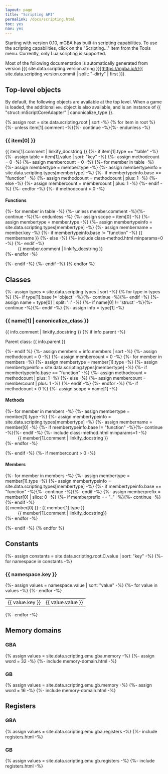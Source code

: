 ```yaml
---
layout: page
title: "Scripting API"
permalink: /docs/scripting.html
toc: yes
nav: yes
---
```

Starting with version 0.10, mGBA has built-in scripting capabilities. To use the scripting capabilities, click on the "Scripting..." item from the Tools menu. Currently, only Lua scripting is supported.

Most of the following documentation is automatically generated from version [{{ site.data.scripting.version.string }}](https://mgba.io/r/{{ site.data.scripting.version.commit | split: "-dirty" | first }}).

## Top-level objects

<section id="section-root" markdown="1">

By default, the following objects are available at the top level.
When a game is loaded, the additional `emu` object is also available, and is an instance of {{ "struct::mScriptCoreAdapter" | canonicalize_type }}.

{% assign root = site.data.scripting.root | sort -%}
{% for item in root %}
{%- unless item[1].comment -%}{%- continue -%}{%- endunless -%}
<h3 id="root-{{ item[0] }}">{{ item[0] }}</h3>
{{ item[1].comment | linkify_docstring }}
{%- if item[1].type == "table" -%}
{%- assign table = item[1].value | sort: "key" -%}
{%- assign methodcount = 0 -%}
{%- assign membercount = 0 -%}
{%- for member in table -%}
	{%- assign membertype = member.type -%}
	{%- assign membertypeinfo = site.data.scripting.types[membertype] -%}
	{%- if membertypeinfo.base == "function" -%}
		{%- assign methodcount = methodcount | plus: 1 -%}
	{%- else -%}
		{%- assign membercount = membercount | plus: 1 -%}
	{%- endif -%}
{%- endfor -%}
{%- if methodcount > 0 -%}
<h4>Functions</h4>
<dl class="class-method">
{%- for member in table -%}
{%- unless member.comment -%}{%- continue -%}{%- endunless -%}
{%- assign scope = item[0] -%}
{%- assign membertype = member.type -%}
{%- assign membertypeinfo = site.data.scripting.types[membertype] -%}
{%- assign membername = member.key -%}
{%- if membertypeinfo.base != "function" -%}
{{ membername }}
{%- else -%}
{%- include class-method.html minparams=0 -%}
{%- endif -%}
<dd>
{{ member.comment | linkify_docstring }}
</dd>
{%- endfor -%}
</dl>
{%- endif -%}
{%- endif -%}
{% endfor %}

</section>

## Classes

<section id="section-classes">
{%- assign types = site.data.scripting.types | sort -%}
{% for type in types %}
{%- if type[1].base != 'object' -%}{%- continue -%}{%- endif -%}
{%- assign name = type[0] | split: '::' -%}
{%- if name[0] != 'struct' -%}{%- continue -%}{%- endif -%}
{%- assign info = type[1] -%}
<h3 id="class-{{ name[1] | canonicalize_class }}">{{ name[1] | canonicalize_class }}</h3>
{{ info.comment | linkify_docstring }}
{% if info.parent -%}
<p>Parent class: {{ info.parent }}</p>
{%- endif %}
{%- assign members = info.members | sort -%}
{%- assign methodcount = 0 -%}
{%- assign membercount = 0 -%}
{%- for member in members -%}
	{%- assign membertype = member[1].type -%}
	{%- assign membertypeinfo = site.data.scripting.types[membertype] -%}
	{%- if membertypeinfo.base == "function" -%}
		{%- assign methodcount = methodcount | plus: 1 -%}
	{%- else -%}
		{%- assign membercount = membercount | plus: 1 -%}
	{%- endif -%}
{%- endfor -%}
{%- if methodcount > 0 %}
{%- assign scope = name[1] -%}
<h4>Methods</h4>
<dl class="class-method">
{%- for member in members -%}
	{%- assign membertype = member[1].type -%}
	{%- assign membertypeinfo = site.data.scripting.types[membertype] -%}
	{%- assign membername = member[0] -%}
	{%- if membertypeinfo.base != "function" -%}{%- continue -%}{%- endif -%}
	{%- include class-method.html minparams=1 -%}
<dd>
{{ member[1].comment | linkify_docstring }}
</dd>
{%- endfor -%}
</dl>
{%- endif -%}
{%- if membercount > 0 -%}
<h4>Members</h4>
<dl class="class-member">
{%- for member in members -%}
{%- assign membertype = member[1].type -%}
{%- assign membertypeinfo = site.data.scripting.types[membertype] -%}
{%- if membertypeinfo.base == "function" -%}{%- continue -%}{%- endif -%}
{%- assign memberprefix = member[0] | slice: 0 -%}
{%- if memberprefix == "_" -%}{%- continue -%}{%- endif -%}
<dt id="member-{{ name[1] | canonicalize_class}}.{{ member[0] }}">{{ member[0] }} : {{ member[1].type }}</dt>
<dd>
{{ member[1].comment | linkify_docstring}}
</dd>
{%- endfor -%}
</dl>
{%- endif -%}
{% endfor %}
</section>

## Constants

<section id="section-constants">
{%- assign constants = site.data.scripting.root.C.value | sort: "key" -%}
{%- for namespace in constants -%}
<div>
<h3 id="constant-{{ namespace.key }}">{{ namespace.key }}</h3>
<table class="scripting-constants">
{%- assign values = namespace.value | sort: "value" -%}
{%- for value in values -%}
  <tr>
    <td class="constant-name">{{ value.key }}</td>
    <td class="constant-value">{{ value.value }}</td>
  </tr>
{%- endfor -%}
</table>
</div>
{%- endfor -%}
</section>

## Memory domains

<section id="section-memdomains">
<div>
<h3>GBA</h3>
{% assign values = site.data.scripting.emu.gba.memory -%}
{%- assign word = 32 -%}
{%- include memory-domain.html -%}
</div>
<div>
<h3>GB</h3>
{% assign values = site.data.scripting.emu.gb.memory -%}
{%- assign word = 16 -%}
{%- include memory-domain.html -%}
</div>
</section>

## Registers

<section id="section-registers">
<div>
<h3>GBA</h3>
{% assign values = site.data.scripting.emu.gba.registers -%}
{%- include registers.html -%}
</div>
<div>
<h3>GB</h3>
{% assign values = site.data.scripting.emu.gb.registers -%}
{%- include registers.html -%}
</div>
</section>
